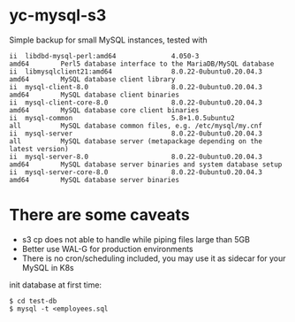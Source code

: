 # yc-mysql-s3

Simple backup for small MySQL instances, tested with
```
ii  libdbd-mysql-perl:amd64              4.050-3                           amd64        Perl5 database interface to the MariaDB/MySQL database
ii  libmysqlclient21:amd64               8.0.22-0ubuntu0.20.04.3           amd64        MySQL database client library
ii  mysql-client-8.0                     8.0.22-0ubuntu0.20.04.3           amd64        MySQL database client binaries
ii  mysql-client-core-8.0                8.0.22-0ubuntu0.20.04.3           amd64        MySQL database core client binaries
ii  mysql-common                         5.8+1.0.5ubuntu2                  all          MySQL database common files, e.g. /etc/mysql/my.cnf
ii  mysql-server                         8.0.22-0ubuntu0.20.04.3           all          MySQL database server (metapackage depending on the latest version)
ii  mysql-server-8.0                     8.0.22-0ubuntu0.20.04.3           amd64        MySQL database server binaries and system database setup
ii  mysql-server-core-8.0                8.0.22-0ubuntu0.20.04.3           amd64        MySQL database server binaries
```

# There are some caveats
- s3 cp does not able to handle while piping files large than 5GB
- Better use WAL-G for production environments
- There is no cron/scheduling included, you may use it as sidecar for your MySQL in K8s




init database at first time:
```
$ cd test-db
$ mysql -t <employees.sql
```
